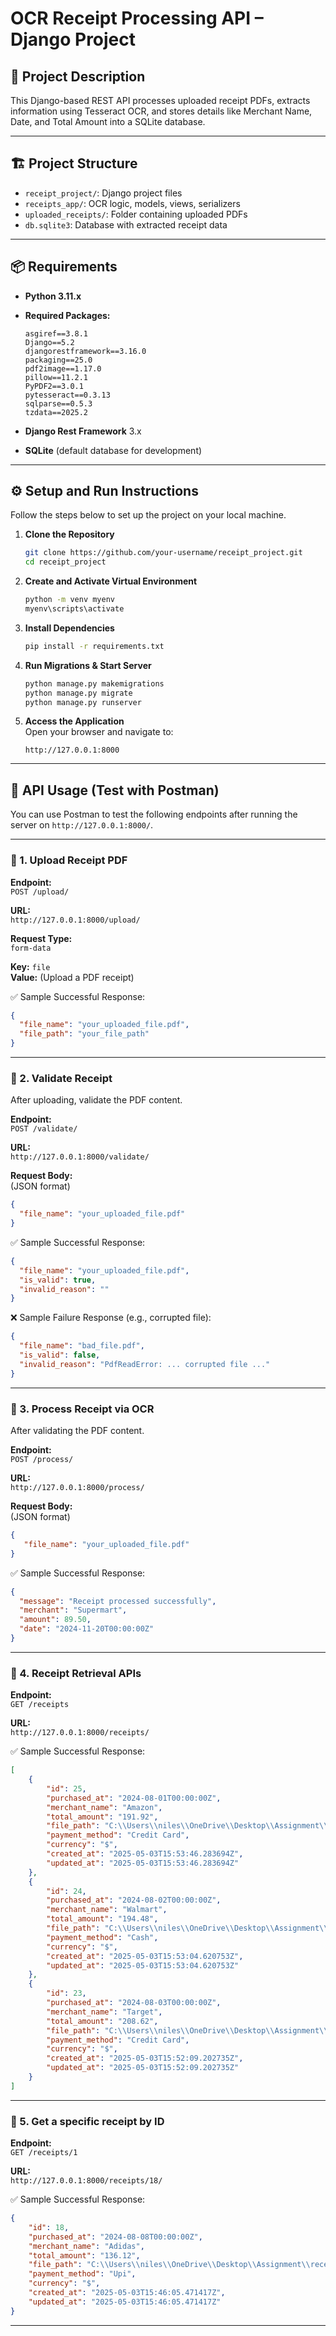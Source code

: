 # OCR Receipt Processing API – Django Project

## 📌 Project Description

This Django-based REST API processes uploaded receipt PDFs, extracts information using Tesseract OCR, and stores details like Merchant Name, Date, and Total Amount into a SQLite database.

---

## 🏗️ Project Structure

- `receipt_project/`: Django project files  
- `receipts_app/`: OCR logic, models, views, serializers  
- `uploaded_receipts/`: Folder containing uploaded PDFs  
- `db.sqlite3`: Database with extracted receipt data  

---

## 📦 Requirements

- **Python 3.11.x**
- **Required Packages:**
    ```plaintext
    asgiref==3.8.1
    Django==5.2
    djangorestframework==3.16.0
    packaging==25.0
    pdf2image==1.17.0
    pillow==11.2.1
    PyPDF2==3.0.1
    pytesseract==0.3.13
    sqlparse==0.5.3
    tzdata==2025.2
    ```

- **Django Rest Framework** 3.x  
- **SQLite** (default database for development)

---

## ⚙️ Setup and Run Instructions

Follow the steps below to set up the project on your local machine.

1. **Clone the Repository**  
    ```bash
    git clone https://github.com/your-username/receipt_project.git
    cd receipt_project
    ```

2. **Create and Activate Virtual Environment**  
    ```bash
    python -m venv myenv
    myenv\scripts\activate 
    ```

3. **Install Dependencies**  
    ```bash
    pip install -r requirements.txt
    ```

4. **Run Migrations & Start Server**  
    ```bash
    python manage.py makemigrations
    python manage.py migrate
    python manage.py runserver
    ```

5. **Access the Application**  
    Open your browser and navigate to:  
    ```
    http://127.0.0.1:8000
    ```

---

## 🧪 API Usage (Test with Postman)

You can use Postman to test the following endpoints after running the server on `http://127.0.0.1:8000/`.

---

### 🔹 1. Upload Receipt PDF

**Endpoint:**  
`POST /upload/`

**URL:**  
`http://127.0.0.1:8000/upload/`

**Request Type:**  
`form-data`

**Key:** `file`  
**Value:** (Upload a PDF receipt)

✅ Sample Successful Response:

```json
{
  "file_name": "your_uploaded_file.pdf",
  "file_path": "your_file_path"
}
```

---

### 🔹 2. Validate Receipt

After uploading, validate the PDF content.

**Endpoint:**  
`POST /validate/`

**URL:**  
`http://127.0.0.1:8000/validate/`

**Request Body:**  
(JSON format)

```json
{
  "file_name": "your_uploaded_file.pdf"
}
```

✅ Sample Successful Response:

```json
{
  "file_name": "your_uploaded_file.pdf",
  "is_valid": true,
  "invalid_reason": ""
}
```

❌ Sample Failure Response (e.g., corrupted file):

```json
{
  "file_name": "bad_file.pdf",
  "is_valid": false,
  "invalid_reason": "PdfReadError: ... corrupted file ..."
}
```

---

### 🔹 3. Process Receipt via OCR

After validating the PDF content.

**Endpoint:**  
`POST /process/`

**URL:**  
`http://127.0.0.1:8000/process/`

**Request Body:**  
(JSON format)

```json
{
   "file_name": "your_uploaded_file.pdf"
}
```

✅ Sample Successful Response:

```json
{
  "message": "Receipt processed successfully",
  "merchant": "Supermart",
  "amount": 89.50,
  "date": "2024-11-20T00:00:00Z"
}
```

---

### 🔹 4. Receipt Retrieval APIs 

**Endpoint:**  
`GET /receipts`

**URL:**  
`http://127.0.0.1:8000/receipts/`

✅ Sample Successful Response:

```json
[
    {
        "id": 25,
        "purchased_at": "2024-08-01T00:00:00Z",
        "merchant_name": "Amazon",
        "total_amount": "191.92",
        "file_path": "C:\\Users\\niles\\OneDrive\\Desktop\\Assignment\\receipt_project\\uploaded_receipts\\8f775375-4675-4b5b-aa92-bc9ea92e88e2_1)receipt.pdf",
        "payment_method": "Credit Card",
        "currency": "$",
        "created_at": "2025-05-03T15:53:46.283694Z",
        "updated_at": "2025-05-03T15:53:46.283694Z"
    },
    {
        "id": 24,
        "purchased_at": "2024-08-02T00:00:00Z",
        "merchant_name": "Walmart",
        "total_amount": "194.48",
        "file_path": "C:\\Users\\niles\\OneDrive\\Desktop\\Assignment\\receipt_project\\uploaded_receipts\\a4dbd32e-55c2-43a9-8563-226ffb07e68a_2)receipt.pdf",
        "payment_method": "Cash",
        "currency": "$",
        "created_at": "2025-05-03T15:53:04.620753Z",
        "updated_at": "2025-05-03T15:53:04.620753Z"
    },
    {
        "id": 23,
        "purchased_at": "2024-08-03T00:00:00Z",
        "merchant_name": "Target",
        "total_amount": "208.62",
        "file_path": "C:\\Users\\niles\\OneDrive\\Desktop\\Assignment\\receipt_project\\uploaded_receipts\\48eebe64-0271-4a95-811b-c0804e64b545_3)receipt.pdf",
        "payment_method": "Credit Card",
        "currency": "$",
        "created_at": "2025-05-03T15:52:09.202735Z",
        "updated_at": "2025-05-03T15:52:09.202735Z"
    }
]
```

---

### 🔹 5. Get a specific receipt by ID

**Endpoint:**  
`GET /receipts/1`

**URL:**  
`http://127.0.0.1:8000/receipts/18/`

✅ Sample Successful Response:

```json
{
    "id": 18,
    "purchased_at": "2024-08-08T00:00:00Z",
    "merchant_name": "Adidas",
    "total_amount": "136.12",
    "file_path": "C:\\Users\\niles\\OneDrive\\Desktop\\Assignment\\receipt_project\\uploaded_receipts\\68dd22af-9b75-4603-83e5-074e014a0627_8)receipt.pdf",
    "payment_method": "Upi",
    "currency": "$",
    "created_at": "2025-05-03T15:46:05.471417Z",
    "updated_at": "2025-05-03T15:46:05.471417Z"
}
```

---